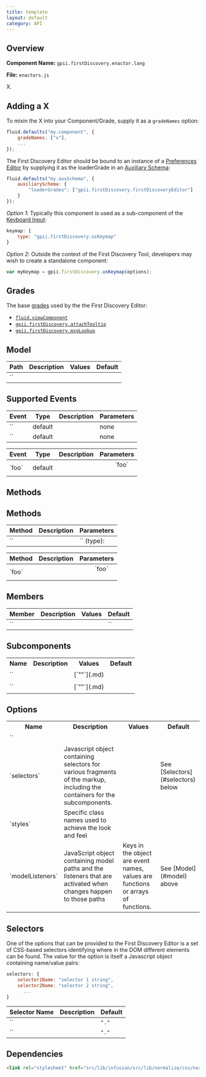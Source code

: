 ```yaml
---
title: template
layout: default
category: API
---
```


## Overview

**Component Name:** `gpii.firstDiscovery.enactor.lang`

**File:** `enactors.js`

X.

## Adding a X

To mixin the X into your Component/Grade, supply it as a `gradeNames` option:
```javascript
fluid.defaults("my.component", {
    gradeNames: ["x"],
    ...
});
```

The First Discovery Editor should be bound to an instance of a
[Preferences Editor](http://docs.fluidproject.org/infusion/development/PreferencesEditor.html)
by supplying it as the loaderGrade in an
[Auxiliary Schema](http://docs.fluidproject.org/infusion/development/AuxiliarySchemaForPreferencesFramework.html):

```javascript
fluid.defaults("my.auxSchema", {
    auxiliarySchema: {
        "loaderGrades": ["gpii.firstDiscovery.firstDiscoveryEditor"]
    }
});
```

*Option 1*: Typically this component is used as a sub-component of the [Keyboard Input](keyboardInput.md):
```javascript
keymap: {
    type: "gpii.firstDiscovery.usKeymap"
}
```

*Option 2*: Outside the context of the First Discovery Tool, developers may wish to create a standalone component:
```javascript
var myKeymap = gpii.firstDiscovery.usKeymap(options);
```


## Grades

The base [grades](http://docs.fluidproject.org/infusion/development/ComponentGrades.html)
used by the the First Discovery Editor:

* [`fluid.viewComponent`](http://docs.fluidproject.org/infusion/development/ComponentGrades.html)
* [`gpii.firstDiscovery.attachTooltip`](attachTooltip.md)
* [`gpii.firstDiscovery.msgLookup`](msgLookup.md)

## Model

| Path   | Description | Values | Default |
|--------|-------------|--------|---------|
| `` |  |  |   |

## Supported Events

| Event  | Type |Description | Parameters |
|--------|------|------------|------------|
| `` | default |  | none |
| `` | default |  | none  |

<table>
    <thead>
        <tr><th>Event</th><th>Type</th><th>Description</th><th>Parameters</th></tr>
    </thead>
    <tbody>
        <tr>
            <td>`foo`</td>
            <td>default</td>
            <td></td>
            <td>
                <dl>
                    <dd>`foo`</dd>
                    <dt></dt>
                </dl>
            </td>
        </tr>
    </tbody>
</table>

## Methods

## Methods

| Method   |Description | Parameters |
|--------|------------|------------|
| ``  |  | `` (type):   |

<table>
    <thead>
        <tr><th>Method</th><th>Description</th><th>Parameters</th></tr>
    </thead>
    <tbody>
        <tr>
            <td>`foo`</td>
            <td></td>
            <td>
                <dl>
                    <dd>`foo`</dd>
                    <dt></dt>
                </dl>
            </td>
        </tr>
    </tbody>
</table>

## Members

| Member   | Description | Values | Default |
|--------|-------------|--------|---------|
| `` |  |  |  `` |


## Subcomponents

<table>
    <tr><th>Name</th><th>Description</th><th>Values</th><th>Default</th></tr>
    <tr>
        <td>``</td>
        <td></td>
        <td>[`""`](.md)</td>
        <td>
        <pre><code></code></pre>
        </td>
    </tr>
    <tr>
        <td>``</td>
        <td></td>
        <td>[`""`](.md)</td>
        <td>
        <pre><code></code></pre>
        </td>
    </tr>
</table>

## Options

<table>
    <tr><th>Name</th><th>Description</th><th>Values</th><th>Default</th></tr>
    <tr>
        <td>``</td>
        <td></td>
        <td></td>
        <td>
        <pre><code></code></pre>
        </td>
    </tr>
    <tr>
        <td>`selectors`</td>
        <td>Javascript object containing selectors for various fragments of the markup, including the containers for the subcomponents.</td>
        <td></td>
        <td>See [Selectors](#selectors) below</td>
    </tr>
    <tr>
        <td>`styles`</td>
        <td>Specific class names used to achieve the look and feel</td>
        <td></td>
        <td>
        <pre><code></code></pre>
        </td>
    </tr>
    <tr>
        <td>`modelListeners`</td>
        <td>JavaScript object containing model paths and the listeners that are activated when changes happen to those paths</td>
        <td>Keys in the object are event names, values are functions or arrays of functions.</td>
        <td>See [Model](#model) above</td>
    </tr>
</table>

## Selectors

One of the options that can be provided to the First Discovery Editor is a set of CSS-based
selectors identifying where in the DOM different elements can be found. The value for the option
is itself a Javascript object containing name/value pairs:

```javascript
selectors: {
    selector1Name: "selector 1 string",
    selector2Name: "selector 2 string",
      ...
}
```

| Selector Name | Description | Default |
|---------------|-------------|---------|
| `` |  | `"."` |
| `` |  | `"."` |

## Dependencies

```html
<link rel="stylesheet" href="src/lib/infusion/src/lib/normalize/css/normalize.css" />
```

